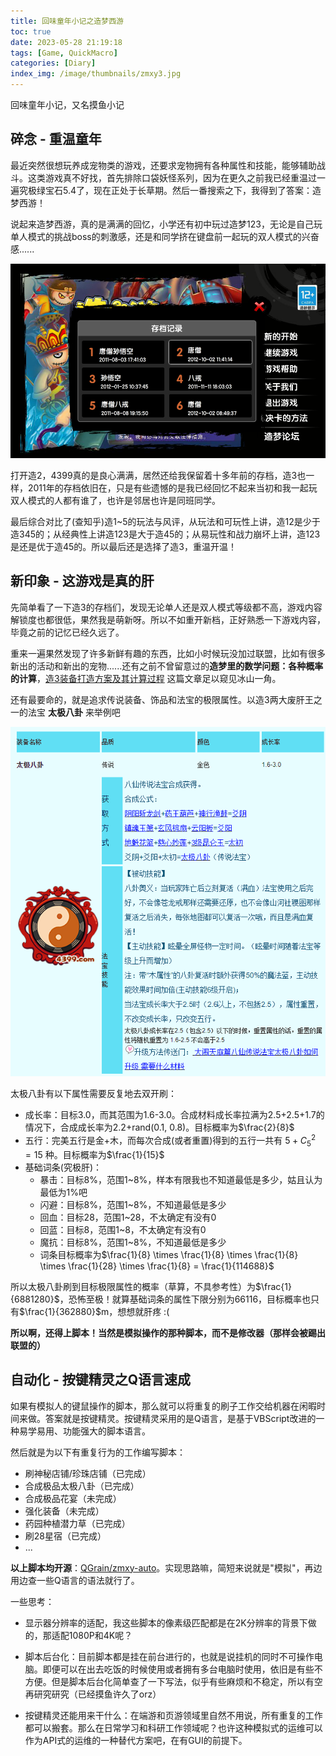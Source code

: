 ```yaml
---
title: 回味童年小记之造梦西游
toc: true
date: 2023-05-28 21:19:18
tags: [Game, QuickMacro]
categories: [Diary]
index_img: /image/thumbnails/zmxy3.jpg
---
```


回味童年小记，又名摸鱼小记

<!--more-->

## 碎念 - 重温童年

最近突然很想玩养成宠物类的游戏，还要求宠物拥有各种属性和技能，能够辅助战斗。这类游戏真不好找，首先排除口袋妖怪系列，因为在更久之前我已经重温过一遍究极绿宝石5.4了，现在正处于长草期。然后一番搜索之下，我得到了答案：造梦西游！

说起来造梦西游，真的是满满的回忆，小学还有初中玩过造梦123，无论是自己玩单人模式的挑战boss的刺激感，还是和同学挤在键盘前一起玩的双人模式的兴奋感......

<img src="https://raw.githubusercontent.com/QGrain/picgo-bed/main/figure-2022/202305282130448.png"/>

打开造2，4399真的是良心满满，居然还给我保留着十多年前的存档，造3也一样，2011年的存档依旧在，只是有些遗憾的是我已经回忆不起来当初和我一起玩双人模式的人都有谁了，也许是邻居也许是同班同学。

最后综合对比了(查知乎)造1~5的玩法与风评，从玩法和可玩性上讲，造12是少于造345的；从经典性上讲造123是大于造45的；从易玩性和战力崩坏上讲，造123是还是优于造45的。所以最后还是选择了造3，重温开温！

## 新印象 - 这游戏是真的肝

先简单看了一下造3的存档们，发现无论单人还是双人模式等级都不高，游戏内容解锁度也都很低，果然我是萌新呀。所以不如重开新档，正好熟悉一下游戏内容，毕竟之前的记忆已经久远了。

重来一遍果然发现了许多新鲜有趣的东西，比如小时候玩没加过联盟，比如有很多新出的活动和新出的宠物......还有之前不曾留意过的**造梦里的数学问题：各种概率的计算**，[造3装备打造方案及其计算过程](https://www.bilibili.com/read/cv9669999/) 这篇文章足以窥见冰山一角。

还有最要命的，就是追求传说装备、饰品和法宝的极限属性。以造3两大废肝王之一的法宝 **太极八卦** 来举例吧

<img src="https://raw.githubusercontent.com/QGrain/picgo-bed/main/figure-2022/202305282149998.png"/>

太极八卦有以下属性需要反复地去双开刷：

- 成长率：目标3.0，而其范围为1.6-3.0。合成材料成长率拉满为2.5+2.5+1.7的情况下，合成成长率为2.2+rand(0.1, 0.8)。目标概率为$\frac{2}{8}$
- 五行：完美五行是金+木，而每次合成(或者重置)得到的五行一共有 $5+C_{5}^{2}=15$ 种。目标概率为$\frac{1}{15}$
- 基础词条(究极肝)：
  - 暴击：目标8%，范围1~8%，样本有限我也不知道最低是多少，姑且认为最低为1%吧
  - 闪避：目标8%，范围1~8%，不知道最低是多少
  - 回血：目标28，范围1~28，不太确定有没有0
  - 回蓝：目标8，范围1~8，不太确定有没有0
  - 魔抗：目标8%，范围1~8%，不知道最低是多少
  - 词条目标概率为$\frac{1}{8} \times \frac{1}{8} \times \frac{1}{8} \times \frac{1}{28} \times \frac{1}{8} = \frac{1}{114688}$

所以太极八卦刷到目标极限属性的概率（草算，不具参考性）为$\frac{1}{6881280}$，恐怖至极！就算基础词条的属性下限分别为66116，目标概率也只有$\frac{1}{362880}$m，想想就肝疼   :(

**所以啊，还得上脚本！当然是模拟操作的那种脚本，而不是修改器（那样会被踢出联盟的）**

## 自动化 - 按键精灵之Q语言速成

如果有模拟人的键鼠操作的脚本，那么就可以将重复的刷子工作交给机器在闲暇时间来做。答案就是按键精灵。按键精灵采用的是Q语言，是基于VBScript改进的一种易学易用、功能强大的脚本语言。 

然后就是为以下有重复行为的工作编写脚本：

- 刷神秘店铺/珍珠店铺（已完成）
- 合成极品太极八卦（已完成）
- 合成极品花宴（未完成）
- 强化装备（未完成）
- 药园种植潜力草（已完成）
- 刷28星宿（已完成）
- ...

**以上脚本均开源**：[QGrain/zmxy-auto](https://github.com/QGrain/zmxy3-auto)。实现思路嘛，简短来说就是"模拟"，再边用边查一些Q语言的语法就行了。

一些思考：

- 显示器分辨率的适配，我这些脚本的像素级匹配都是在2K分辨率的背景下做的，那适配1080P和4K呢？

- 脚本后台化：目前脚本都是挂在前台进行的，也就是说挂机的同时不可操作电脑。即便可以在出去吃饭的时候使用或者拥有多台电脑时使用，依旧是有些不方便。但是脚本后台化简单查了一下写法，似乎有些麻烦和不稳定，所以有空再研究研究（已经摸鱼许久了orz）
- 按键精灵还能用来干什么：在端游和页游领域里自然不用说，所有重复的工作都可以搬套。那么在日常学习和科研工作领域呢？也许这种模拟式的运维可以作为API式的运维的一种替代方案吧，在有GUI的前提下。
